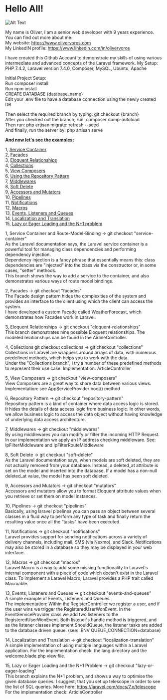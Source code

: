 <h1>Hello All!</h1>

![Alt Text](https://media.giphy.com/media/pxwlYSM8PfY5y/giphy.gif)

My name is Oliver, I am a senior web developer with 9 years experience.   
You can find out more about me:   
My website: https://www.olivervoros.com    
My LinkedIN profile: https://www.linkedin.com/in/olivervoros 

I have created this Github Account to demonstrate my skills of using various intermediate and advanced concepts of the Laravel framework.
My Setup: 
PHP 7.4.2, Laravel version 7.4.0, Composer, MySQL, Ubuntu, Apache
  
Initial Project Setup:    
Run composer install  
Run npm install  
CREATE DATABASE {database_name}  
Edit your .env file to have a database connection using the newly created DB  

Then select the required branch by typing: git checkout {branch}   
After you checked out the branch, run: composer dump-autoload   
Then run: php artisan migrate::refresh --seed   
And finally, run the server by: php artisan serve   

<u><b>And now let's see the examples:</b></u>   

1, <a href="#sc">Service Container</a>  
2, <a href="#fac">Facades</a>  
3, <a href="#eloq-rel">Eloquent Relationships</a>  
4, <a href="#coll">Collections</a>  
5, <a href="#wc">View Composers</a>  
6, <a href="#repo">Using the Repository Pattern</a>  
7, <a href="#mw">Middlewares</a>  
8, <a href="#sd">Soft Delete</a>  
9, <a href="#aam">Accessors and Mutators</a>  
10, <a href="#pipe">Pipelines</a>  
11, <a href="#noty">Notifications</a>  
12, <a href="#macros">Macros</a>  
13, <a href="#eaq">Events, Listeners and Queues</a>  
14, <a href="#lat">Localization and Translation</a>  
15, <a href="#lel">Lazy or Eager Loading and the N+1 problem</a>  

1, <a name="sc">Service Container and Route-Model-Binding</a> -> git checkout "service-container"         
As the Laravel documentation says, the Laravel service container is a powerful tool for managing class dependencies and performing dependency injection.    
Dependency injection is a fancy phrase that essentially means this: class dependencies are "injected" into the class via the constructor or, in some cases, "setter" methods.   
This branch shows the way to add a service to the container, and also demonstrates various ways of route model bindings.   

2, <a name="fac">Facades </a> -> git checkout "facades"    
The Facade design pattern hides the complexities of the system and provides an interface to the client using which the client can access the system.    
I have developed a custom Facade called WeatherForecast, which demonstrates how Facades work in Laravel.   

3, <a name="eloq-rel">Eloquent Relationships</a> -> git checkout "eloquent-relationships"       
This branch demonstrates nine possible Eloquent relationships.
The modeled relationships can be found in the AirlineController.

4, <a name="coll">Collections git checkout collections</a> -> git checkout "collections"   
Collections in Laravel are wrappers around arrays of data, with numerous predefined methods, which helps you to work with the data.       
Under the "Collections branch", I try a number of these predefined methods to represent their use case.
Implementation: ArticleController

5, <a name="wc">View Composers</a> -> git checkout "view-composers"     
View Composers are a great way to share data between various views.
Implementation: see AppServiceProvider boot() method

6, <a name="repo">Repository Pattern</a> -> git checkout "repository-pattern"    
Repository pattern is a kind of container where data access logic is stored. 
It hides the details of data access logic from business logic. 
In other words, we allow business logic to access the data object without having knowledge of underlying data access architecture.

7, <a name="mw">Middlewares</a> -> git checkout "middlewares"    
By using middlewares you can modify or filter the incoming HTTP Request.    
In our implementation we apply an IP address checking middleware.
See: IpFilterMiddleware and IpFilterRouteMiddleware

8, <a name="sd">Soft Delete</a> -> git checkout "soft-delete"   
As the Laravel documentation says, when models are soft deleted, they are not actually removed from your database. 
Instead, a deleted_at attribute is set on the model and inserted into the database. 
If a model has a non-null deleted_at value, the model has been soft deleted.

9, <a name="aam">Accessors and Mutators</a> -> git checkout "mutators"       
Accessors and mutators allow you to format Eloquent attribute values when you retrieve or set them on model instances.

10, <a name="pipe">Pipelines</a> -> git checkout "pipelines"       
Basically, using laravel pipelines you can pass an object between several classes in a fluid way 
to perform any type of task and finally return the resulting value once all the “tasks” have been executed.

11, <a name="noty">Notifications</a> -> git checkout "notifications"     
Laravel provides support for sending notifications across a variety of delivery channels, including mail, SMS (via Nexmo), and Slack. 
Notifications may also be stored in a database so they may be displayed in your web interface.

12, <a name="macros">Macros</a> -> git checkout "macros"   
Laravel Macro is a way to add some missing functionality to Laravel's internal component with a piece of code which doesn't exist in the Laravel class. 
To implement a Laravel Macro, Laravel provides a PHP trait called Macroable.

13, <a name="eaq">Events, Listeners and Queues</a> -> git checkout "events-and-queues"     
A simple example of Events, Listeners and Queues.   
The implementation: Within the RegisterController we register a user, and if the user wins we trigger 
the RegisteredUserWonEvent. In the EventServiceProvider class we add two listeners to the RegisteredUserWonEvent.
Both listener's handle method is triggered, and as the listener classes implement ShouldQueue, 
the listener tasks are added to the database driven queue. (see: .ENV QUEUE_CONNECTION=database) 

14, <a name="lat">Localization and Translation</a> -> git checkout "localization-translation"     
A simple implementation of using multiple languages within a Laravel application.
For the implementation check: the lang directory and the welcome.blade.php view file.

15, <a name="lel">Lazy or Eager Loading and the N+1 Problem</a> -> git checkout "lazy-or-eager-loading"      
This branch explains the N+1 problem, and shows a way to optimise the given database queries.
I suggest, that you set up telescope in order to see the list of SQL queries.
More here: https://laravel.com/docs/7.x/telescope
For the implementation check: ArticleController
